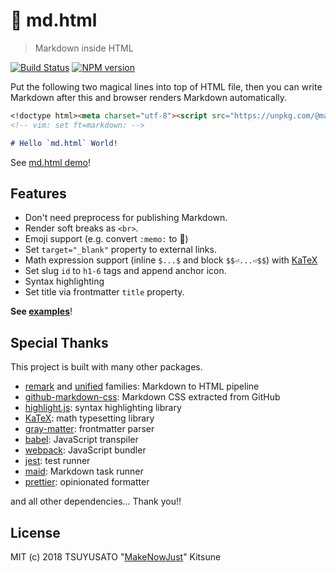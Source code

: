 # :memo: md.html

> Markdown inside HTML

[![Build Status][travis-badge]][travis] [![NPM version][npm-version-badge]][npm]

Put the following two magical lines into top of HTML file, then you can write Markdown after this and browser renders Markdown automatically.

```markdown
<!doctype html><meta charset="utf-8"><script src="https://unpkg.com/@makenowjust/md.html@0.1.0/dist/main.js"></script><noscript>
<!-- vim: set ft=markdown: -->

# Hello `md.html` World!
```

See [md.html demo](https://makenowjust.github.io/md.html/)!<!-- MARKER -->

## Features

- Don't need preprocess for publishing Markdown.
- Render soft breaks as `<br>`.
- Emoji support (e.g. convert `:memo:` to 📝)
- Set `target="_blank"` property to external links.
- Math expression support (inline `$...$` and block `$$⏎...⏎$$`) with [KaTeX][]
- Set slug `id` to `h1-6` tags and append anchor icon.
- Syntax highlighting
- Set title via frontmatter `title` property.

**See [examples](examples/)**!

## Special Thanks

This project is built with many other packages.

- [remark][] and [unified][] families: Markdown to HTML pipeline
- [github-markdown-css][]: Markdown CSS extracted from GitHub
- [highlight.js][]: syntax highlighting library
- [KaTeX][]: math typesetting library
- [gray-matter][]: frontmatter parser
- [babel][]: JavaScript transpiler
- [webpack][]: JavaScript bundler
- [jest][]: test runner
- [maid][]: Markdown task runner
- [prettier][]: opinionated formatter

and all other dependencies... Thank you!!

## License

MIT (c) 2018 TSUYUSATO "[MakeNowJust][]" Kitsune

<!-- Definitions -->

[travis-badge]: https://img.shields.io/travis/MakeNowJust/md.html/master.svg?style=for-the-badge&logo=travis&colorA=8B6858
[travis]: https://travis-ci.org/MakeNowJust/md.html
[npm-version-badge]: https://img.shields.io/npm/v/@makenowjust/md.html.svg?style=for-the-badge&logo=npm
[npm]: https://www.npmjs.com/package/@makenowjust/md.html
[katex]: https://katex.org/
[remark]: https://remark.js.org/
[unified]: https://unified.js.org/
[github-markdown-css]: https://github.com/sindresorhus/github-markdown-css/
[highlight.js]: https://highlightjs.org/
[gray-matter]: https://github.com/jonschlinkert/gray-matter
[babel]: https://babeljs.io/
[webpack]: https://webpack.js.org/
[jest]: https://jestjs.io/ja/
[maid]: https://github.com/egoist/maid
[makenowjust]: https://github.com/MakeNowJust/
[prettier]: https://prettier.io/
[raw]: https://raw.githubusercontent.com/MakeNowJust/md.html/gh-pages/index.html
